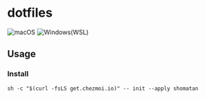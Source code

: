 # dotfiles

![macOS](https://github.com/shomatan/dotfiles/workflows/macOS/badge.svg?branch=main)
![Windows(WSL)](https://github.com/shomatan/dotfiles/workflows/Windows/badge.svg?branch=main)

## Usage

### Install

    sh -c "$(curl -fsLS get.chezmoi.io)" -- init --apply shomatan
